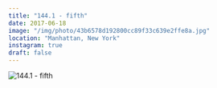 ```yaml
---
title: "144.1 - fifth"
date: 2017-06-18
image: "/img/photo/43b6578d192800cc89f33c639e2ffe8a.jpg"
location: "Manhattan, New York"
instagram: true
draft: false
---
```


![144.1 - fifth](/img/photo/43b6578d192800cc89f33c639e2ffe8a.jpg)
